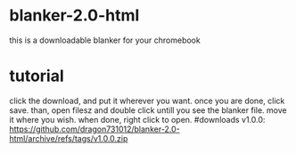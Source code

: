 # blanker-2.0-html
this is a downloadable blanker for your chromebook

# tutorial
click the download, and put it wherever you want. once you are done, click save. than, open filesz and double click untill you see the blanker file. move it where you wish. when done, right click to open.
#downloads
v1.0.0: https://github.com/dragon731012/blanker-2.0-html/archive/refs/tags/v1.0.0.zip
